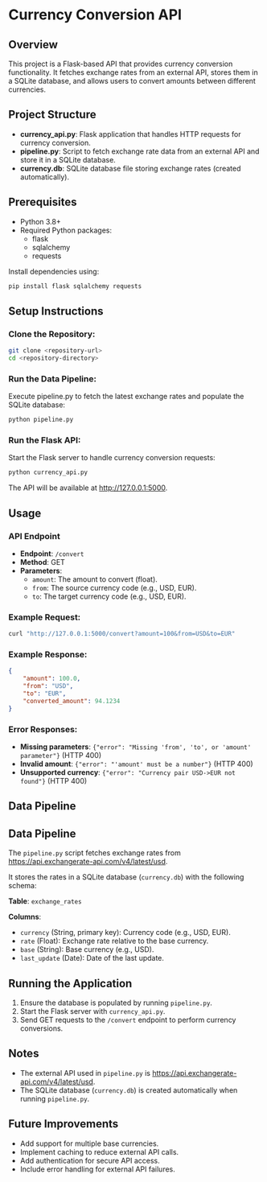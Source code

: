 # Currency Conversion API

## Overview
This project is a Flask-based API that provides currency conversion functionality. It fetches exchange rates from an external API, stores them in a SQLite database, and allows users to convert amounts between different currencies.
## Project Structure

- **currency_api.py**: Flask application that handles HTTP requests for currency conversion.
- **pipeline.py**: Script to fetch exchange rate data from an external API and store it in a SQLite database.
- **currency.db**: SQLite database file storing exchange rates (created automatically).

## Prerequisites

- Python 3.8+
- Required Python packages:
  - flask
  - sqlalchemy
  - requests

Install dependencies using:
```bash
pip install flask sqlalchemy requests
```

## Setup Instructions

### Clone the Repository:
```bash
git clone <repository-url>
cd <repository-directory>
```

### Run the Data Pipeline:
Execute pipeline.py to fetch the latest exchange rates and populate the SQLite database:
```bash
python pipeline.py
```

### Run the Flask API:
Start the Flask server to handle currency conversion requests:
```bash
python currency_api.py
```

The API will be available at http://127.0.0.1:5000.

## Usage

### API Endpoint

- **Endpoint**: `/convert`
- **Method**: GET
- **Parameters**:
  - `amount`: The amount to convert (float).
  - `from`: The source currency code (e.g., USD, EUR).
  - `to`: The target currency code (e.g., USD, EUR).

### Example Request:
```bash
curl "http://127.0.0.1:5000/convert?amount=100&from=USD&to=EUR"
```

### Example Response:
```json
{
    "amount": 100.0,
    "from": "USD",
    "to": "EUR",
    "converted_amount": 94.1234
}
```

### Error Responses:
- **Missing parameters**: `{"error": "Missing 'from', 'to', or 'amount' parameter"}` (HTTP 400)
- **Invalid amount**: `{"error": "'amount' must be a number"}` (HTTP 400)
- **Unsupported currency**: `{"error": "Currency pair USD->EUR not found"}` (HTTP 400)

## Data Pipeline

## Data Pipeline

The `pipeline.py` script fetches exchange rates from https://api.exchangerate-api.com/v4/latest/usd.

It stores the rates in a SQLite database (`currency.db`) with the following schema:

**Table**: `exchange_rates`

**Columns**:
- `currency` (String, primary key): Currency code (e.g., USD, EUR).
- `rate` (Float): Exchange rate relative to the base currency.
- `base` (String): Base currency (e.g., USD).
- `last_update` (Date): Date of the last update.

## Running the Application

1. Ensure the database is populated by running `pipeline.py`.
2. Start the Flask server with `currency_api.py`.
3. Send GET requests to the `/convert` endpoint to perform currency conversions.

## Notes

- The external API used in `pipeline.py` is https://api.exchangerate-api.com/v4/latest/usd.
- The SQLite database (`currency.db`) is created automatically when running `pipeline.py`.

## Future Improvements

- Add support for multiple base currencies.
- Implement caching to reduce external API calls.
- Add authentication for secure API access.
- Include error handling for external API failures.
